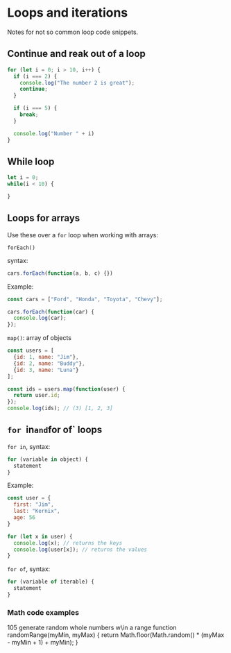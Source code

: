 # Loops and iterations

Notes for not so common loop code snippets.

## Continue and reak out of a loop

```js
for (let i = 0; i > 10, i++) {
  if (i === 2) {
    console.log("The number 2 is great");
    continue;
  }

  if (i === 5) {
    break;
  }

  console.log("Number " + i)
}
```

## While loop

```js
let i = 0;
while(i < 10) {

}
```

## Loops for arrays

Use these over a `for` loop when working with arrays:

`forEach()` 

syntax:
```js
cars.forEach(function(a, b, c) {})
```

Example:
```js
const cars = ["Ford", "Honda", "Toyota", "Chevy"];

cars.forEach(function(car) {
  console.log(car);
});

```

`map()`: array of objects

```js
const users = [
  {id: 1, name: "Jim"},
  {id: 2, name: "Buddy"},
  {id: 3, name: "Luna"}
];

const ids = users.map(function(user) {
  return user.id;
});
console.log(ids); // (3) [1, 2, 3]
```

## `for `in` and `for of` loops

`for in`, syntax:
```js
for (variable in object) {
  statement
}
```

Example:
```js
const user = {
  first: "Jim",
  last: "Kernix",
  age: 56
}

for (let x in user) {
  console.log(x); // returns the keys
  console.log(user[x]); // returns the values
}
```

`for of`, syntax:
```js
for (variable of iterable) {
  statement
}
```






### Math code examples

105 generate random  whole numbers w\in a range
function randomRange(myMin, myMax) {
  return Math.floor(Math.random() * (myMax - myMin + 1) + myMin);
}





